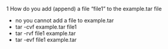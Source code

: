 1 How do you add (append) a file “file1” to the example.tar file
* no you cannot add a file to example.tar
* tar -cvf example.tar file1
* tar -rvf file1 example.tar
* tar -evf file1 example.tar
